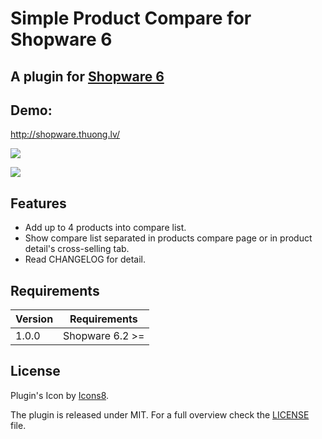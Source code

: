 # Simple Product Compare for Shopware 6

## A plugin for [Shopware 6](https://github.com/shopware/platform)

## Demo:

http://shopware.thuong.lv/

![](https://media.giphy.com/media/l1sFyzhJQwbPxUU41f/giphy.gif)

![](https://media.giphy.com/media/ZZHGWfiajE5bNg0ras/giphy.gif)

## Features

- Add up to 4 products into compare list.
- Show compare list separated in products compare page or in product detail's cross-selling tab.
- Read CHANGELOG for detail.

## Requirements

| Version 	| Requirements               	|
|---------	|----------------------------	|
| 1.0.0    	| Shopware 6.2 >=	            |

## License

Plugin's Icon by [Icons8](https://icons8.com).

The plugin is released under MIT. For a full overview check the [LICENSE](./LICENSE) file.
